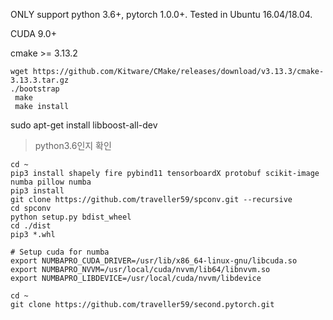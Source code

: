 
ONLY support python 3.6+, pytorch 1.0.0+. Tested in Ubuntu 16.04/18.04.

CUDA 9.0+

cmake >= 3.13.2

```
wget https://github.com/Kitware/CMake/releases/download/v3.13.3/cmake-3.13.3.tar.gz
./bootstrap
 make
 make install
```

sudo apt-get install libboost-all-dev


> python3.6인지 확인 

```
cd ~
pip3 install shapely fire pybind11 tensorboardX protobuf scikit-image numba pillow numba
pip3 install 
git clone https://github.com/traveller59/spconv.git --recursive
cd spconv
python setup.py bdist_wheel
cd ./dist
pip3 *.whl

# Setup cuda for numba
export NUMBAPRO_CUDA_DRIVER=/usr/lib/x86_64-linux-gnu/libcuda.so
export NUMBAPRO_NVVM=/usr/local/cuda/nvvm/lib64/libnvvm.so
export NUMBAPRO_LIBDEVICE=/usr/local/cuda/nvvm/libdevice

cd ~
git clone https://github.com/traveller59/second.pytorch.git
```